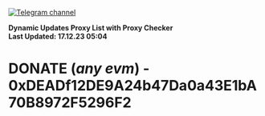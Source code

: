 [![Telegram channel](https://img.shields.io/endpoint?url=https://runkit.io/damiankrawczyk/telegram-badge/branches/master?url=https://t.me/n4z4v0d)](https://t.me/n4z4v0d) 

**Dynamic Updates Proxy List with Proxy Checker**  
**Last Updated: 17.12.23 05:04**

# DONATE (_any evm_) - 0xDEADf12DE9A24b47Da0a43E1bA70B8972F5296F2
